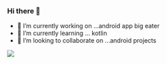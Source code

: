 ### Hi there 👋
- 🔭 I’m currently working on ...android app big eater 
- 🌱 I’m currently learning ... kotlin
- 👯 I’m looking to collaborate on ...android projects
<img src="https://upload.wikimedia.org/wikipedia/commons/thumb/3/34/Android_Studio_icon.svg/1024px-Android_Studio_icon.svg.png">
<!--
**anfaas1618/anfaas1618** is a ✨ _special_ ✨ repository because its `README.md` (this file) appears on your GitHub profile.
<img src="https://upload.wikimedia.org/wikipedia/commons/thumb/3/34/Android_Studio_icon.svg/1024px-Android_Studio_icon.svg.png" height = 100px width = 100px>
Here are some ideas to get you started:

- 🔭 I’m currently working on ...android app big eater 
- 🌱 I’m currently learning ... kotlin
- 👯 I’m looking to collaborate on ...android projects
- 🤔 I’m looking for help with ...
- 💬 Ask me about ...
- 📫 How to reach me: ...
- 😄 Pronouns: ...
- ⚡ Fun fact: ...
-->
